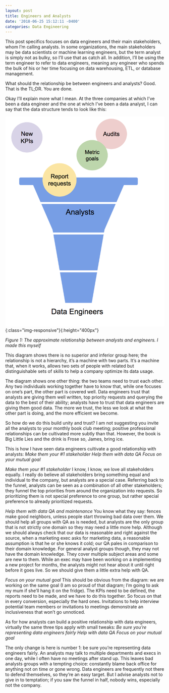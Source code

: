 ```yaml
---
layout: post
title: Engineers and Analysts
date: '2018-06-25 15:12:11 -0400'
categories: Data Engineering
---
```


This post specifics focuses on data engineers and their main stakeholders, whom I’m calling analysts. In some organizations, the main stakeholders may be data scientists or machine learning engineers, but the term analyst is simply not as bulky, so I’ll use that as catch all. In addition, I’ll be using the term engineer to refer to data engineers, meaning any engineer who spends the bulk of his or her time focusing on data warehousing, ETL, or database management. 

What should the relationship be between engineers and analysts? Good. That is the TL;DR. You are done.

Okay I’ll explain more what I mean. At the three companies at which I’ve been a data engineer and the one at which I’ve been a data analyst, I can say that the data structure tends to look like this:

![funnel](../images/funnel.jpg){:class="img-responsive"}{:height="400px"}

_Figure 1: The approximate relationship between analysts and engineers. I made this myself_

This diagram shows there is no superior and inferior group here; the relationship is not a hierarchy, it’s a machine with two parts. It’s a  machine that, when it works, allows two sets of people with related but distinguishable sets of skills to help a company optimize its data usage. 

The diagram shows one other thing: the two teams need to trust each other. Any two individuals working together have to know that, while one focuses on one’s part, the other part is covered well. Data engineers trust that analysts are giving them well written, top priority requests and querying the data to the best of their ability; analysts have to trust that data engineers are giving them good data. The more we trust, the less we look at what the other part is doing, and the more efficient we become. 

So how do we do this build unity and trust? I am not suggesting you invite all the analysts to your monthly book club meeting; positive professional relationships can be cultivated more subtly than that. However, the book is Big Little Lies and the drink is Frose so, James, bring ice.

This is how I have seen data engineers cultivate a good relationship with analysts:
  *Make them your #1 stakeholder*
  *Help them with data QA*
  *Focus on your mutual goal*

*Make them your #1 stakeholder*
I know, I know, we love all stakeholders equally. I really do believe all stakeholders bring something equal and individual to the company, but analysts are a special case. Referring back to the funnel, analysts can be seen as a combination of all other stakeholders; they funnel the top priorities from around the organization into requests. So prioritizing them is not special preference to one group, but rather special preference to already prioritized requests.

*Help them with data QA and maintenance*
You know what they say: fences make good neighbors, unless people start throwing bad data over them. 
We should help all groups with QA as is needed, but analysts are the only group that is not strictly one domain so they may need a little more help. Although we should always check that our data is reasonable and right against the source, when a marketing exec asks for marketing data, a reasonable assumption is that he or she knows it cold; our QA pales in comparison to their domain knowledge.
For general analyst groups though, they may not have the domain knowledge. They cover multiple subject areas and some are new to them. While an exec may have been working on a implementing a new project for months, the analysts might not hear about it until right before it goes live. So we should give them a little extra help with QA.

*Focus on your mutual goal*
This should be obvious from the diagram: we are working on the same goal (I am so proud of that diagram; I’m going to ask my mum if she’ll hang it on the fridge). The KPIs need to be defined, the reports need to be made, and we have to do this together. So focus on that in every conversion, especially the hard ones. Invitations to help interview potential team members or invitations to meetings demonstrate an inclusiveness that won’t go unnoticed. 

As for how analysts can build a positive relationship with data engineers, virtually the same three tips apply with small tweaks:
  *Be sure you’re representing data engineers fairly*
  *Help with data QA*
  *Focus on your mutual goal*

The only change is here is number 1: be sure you’re representing data engineers fairly. An analysts may talk to multiple departments and execs in one day, while I often have no meetings after stand up. This leaves bad analysts groups with a tempting choice: constantly blame back office for anything not on time or gone wrong. Data engineers are frequently not there to defend themselves, so they’re an easy target.
But I advise analysts not to give in to temptation; if you saw the funnel in half, nobody wins, especially not the company.

